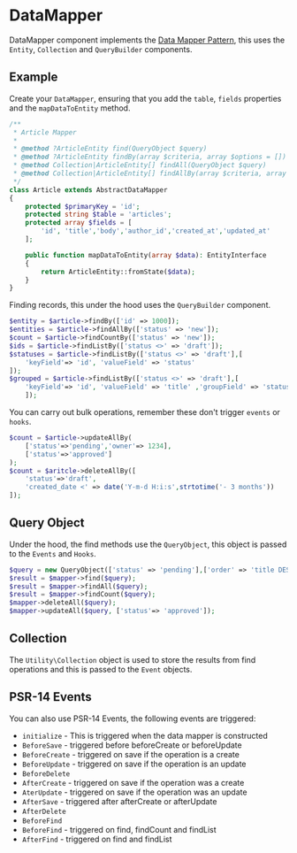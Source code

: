 # DataMapper

DataMapper component implements the [Data Mapper Pattern](https://martinfowler.com/eaaCatalog/dataMapper.html), this uses the `Entity`, `Collection` and `QueryBuilder` components.

## Example

Create your `DataMapper`, ensuring that you add the `table`, `fields` properties and the `mapDataToEntity` method.

```php
/**
 * Article Mapper
 * 
 * @method ?ArticleEntity find(QueryObject $query)
 * @method ?ArticleEntity findBy(array $criteria, array $options = [])
 * @method Collection|ArticleEntity[] findAll(QueryObject $query)
 * @method Collection|ArticleEntity[] findAllBy(array $criteria, array $options = [])
 */
class Article extends AbstractDataMapper
{
    protected $primaryKey = 'id';
    protected string $table = 'articles';
    protected array $fields = [
        'id', 'title','body','author_id','created_at','updated_at'
    ];

    public function mapDataToEntity(array $data): EntityInterface
    {
        return ArticleEntity::fromState($data);
    }
}
```

Finding records, this under the hood uses the `QueryBuilder` component.

```php
$entity = $article->findBy(['id' => 1000]);
$entities = $article->findAllBy(['status' => 'new']);
$count = $article->findCountBy(['status' => 'new']);
$ids = $article->findListBy(['status <>' => 'draft']);
$statuses = $article->findListBy(['status <>' => 'draft'],[
    'keyField'=> 'id', 'valueField' => 'status'
]);
$grouped = $article->findListBy(['status <>' => 'draft'],[
    'keyField'=> 'id', 'valueField' => 'title' ,'groupField' => 'status' 
    ]);
```

You can carry out bulk operations, remember these don't trigger `events` or `hooks`.

```php
$count = $article->updateAllBy(
    ['status'=>'pending','owner'=> 1234], 
    ['status'=>'approved']
);
$count = $aritcle->deleteAllBy([
    'status'=>'draft',
    'created_date <' => date('Y-m-d H:i:s',strtotime('- 3 months'))
]);
```

## Query Object

Under the hood, the find methods use the `QueryObject`, this object is passed to the `Events` and `Hooks`.

```php
$query = new QueryObject(['status' => 'pending'],['order' => 'title DESC']);
$result = $mapper->find($query);
$result = $mapper->findAll($query);
$result = $mapper->findCount($query);
$mapper->deleteAll($query);
$mapper->updateAll($query, ['status'=> 'approved']);
```

## Collection

The `Utility\Collection` object is used to store the results from find operations and this is passed to the `Event` objects.

## PSR-14 Events

You can also use PSR-14 Events, the following events are triggered:

- `initialize` - This is triggered when the data mapper is constructed
- `BeforeSave`  - triggered before beforeCreate or beforeUpdate
- `BeforeCreate` - triggered on save if the operation is a create
- `BeforeUpdate` - triggered on save if the operation is an update
- `BeforeDelete`
- `AfterCreate` - triggered on save if the operation was a create
- `AterUpdate` - triggered on save if the operation was an update
- `AfterSave` - triggered after afterCreate or afterUpdate
- `AfterDelete`
- `BeforeFind`
- `BeforeFind` - triggered on find, findCount and findList
- `AfterFind` - triggered on find and findList